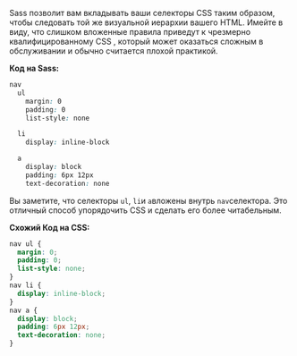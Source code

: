 Sass позволит вам вкладывать ваши селекторы CSS таким образом, чтобы следовать той же визуальной иерархии вашего HTML. Имейте в виду, что слишком вложенные правила приведут к чрезмерно квалифицированному CSS , который может оказаться сложным в обслуживании и обычно считается плохой практикой.

**Код на Sass:**
```Scss
nav
  ul
    margin: 0
    padding: 0
    list-style: none

  li
    display: inline-block

  a
    display: block
    padding: 6px 12px
    text-decoration: none
```

Вы заметите, что селекторы `ul`, `li`и `a`вложены внутрь `nav`селектора. Это отличный способ упорядочить CSS и сделать его более читабельным.

**Схожий Код на CSS:**
```css
nav ul {
  margin: 0;
  padding: 0;
  list-style: none;
}
nav li {
  display: inline-block;
}
nav a {
  display: block;
  padding: 6px 12px;
  text-decoration: none;
}
```
